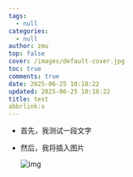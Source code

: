 ```yaml
---
tags:
  - null
categories:
  - null
author: zmu
top: false
cover: /images/default-cover.jpg
toc: true
comments: true
date: 2025-06-25 10:18:22
updated: 2025-06-25 10:18:22
title: test
abbrlink:s
---
```


+ 首先，我测试一段文字

+ 然后，我将插入图片

  ![img](https://cdn.jsdelivr.net/gh/pairs-vip/source-pairs-vip.github.io@main/static_resource/xxxxxx.jpg)
